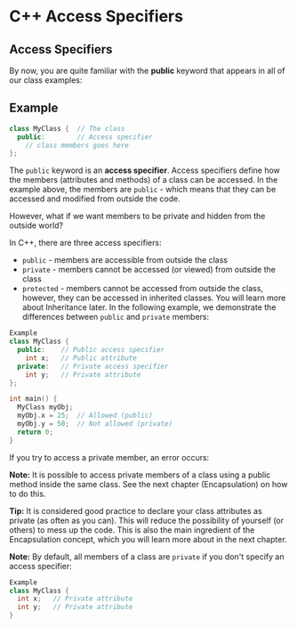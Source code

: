 # C++ Access Specifiers


## Access Specifiers
By now, you are quite familiar with the **public** keyword that appears in all of our class examples:

## Example
``` c++
class MyClass {  // The class
  public:        // Access specifier
    // class members goes here
};
```


The `public` keyword is an **access specifier**. Access specifiers define how the members (attributes and methods) of a class can be accessed. In the example above, the members are `public` - which means that they can be accessed and modified from outside the code.

However, what if we want members to be private and hidden from the outside world?

In C++, there are three access specifiers:

* `public` - members are accessible from outside the class
* `private` - members cannot be accessed (or viewed) from outside the class
* `protected` - members cannot be accessed from outside the class, however, they can be accessed in inherited classes. You will learn more about Inheritance later.
In the following example, we demonstrate the differences between `public` and `private` members:

``` c++
Example
class MyClass {
  public:    // Public access specifier
    int x;   // Public attribute
  private:   // Private access specifier
    int y;   // Private attribute
};

int main() {
  MyClass myObj;
  myObj.x = 25;  // Allowed (public)
  myObj.y = 50;  // Not allowed (private)
  return 0;
}
```

If you try to access a private member, an error occurs:

**Note:** It is possible to access private members of a class using a public method inside the same class. See the next chapter (Encapsulation) on how to do this.

**Tip:** It is considered good practice to declare your class attributes as private (as often as you can). This will reduce the possibility of yourself (or others) to mess up the code. This is also the main ingredient of the Encapsulation concept, which you will learn more about in the next chapter.

**Note:** By default, all members of a class are `private` if you don't specify an access specifier:

``` c++
Example
class MyClass {
  int x;   // Private attribute
  int y;   // Private attribute
}
```